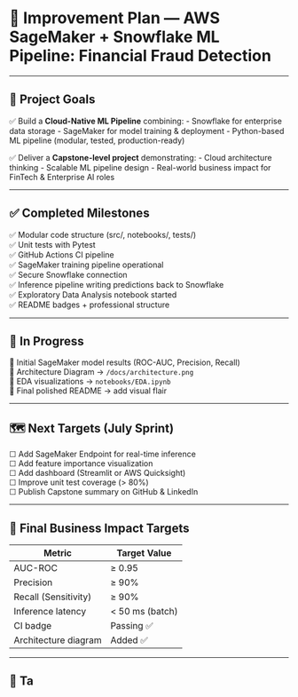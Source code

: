 # 🚀 Improvement Plan — AWS SageMaker + Snowflake ML Pipeline: Financial Fraud Detection

---

## 🎯 Project Goals

✅ Build a **Cloud-Native ML Pipeline** combining:
    - Snowflake for enterprise data storage
    - SageMaker for model training & deployment
    - Python-based ML pipeline (modular, tested, production-ready)

✅ Deliver a **Capstone-level project** demonstrating:
    - Cloud architecture thinking
    - Scalable ML pipeline design
    - Real-world business impact for FinTech & Enterprise AI roles

---

## ✅ Completed Milestones

✅ Modular code structure (src/, notebooks/, tests/)  
✅ Unit tests with Pytest  
✅ GitHub Actions CI pipeline  
✅ SageMaker training pipeline operational  
✅ Secure Snowflake connection  
✅ Inference pipeline writing predictions back to Snowflake  
✅ Exploratory Data Analysis notebook started  
✅ README badges + professional structure  

---

## 🚧 In Progress

🚧 Initial SageMaker model results (ROC-AUC, Precision, Recall)  
🚧 Architecture Diagram → `/docs/architecture.png`  
🚧 EDA visualizations → `notebooks/EDA.ipynb`  
🚧 Final polished README → add visual flair  

---

## 🗺️ Next Targets (July Sprint)

☐ Add SageMaker Endpoint for real-time inference  
☐ Add feature importance visualization  
☐ Add dashboard (Streamlit or AWS Quicksight)  
☐ Improve unit test coverage (> 80%)  
☐ Publish Capstone summary on GitHub & LinkedIn  

---

## 🎁 Final Business Impact Targets

| Metric | Target Value |
|--------|--------------|
| AUC-ROC | ≥ 0.95 |
| Precision | ≥ 90% |
| Recall (Sensitivity) | ≥ 90% |
| Inference latency | < 50 ms (batch) |
| CI badge | Passing ✅ |
| Architecture diagram | Added ✅ |

---

## 🚀 Ta
